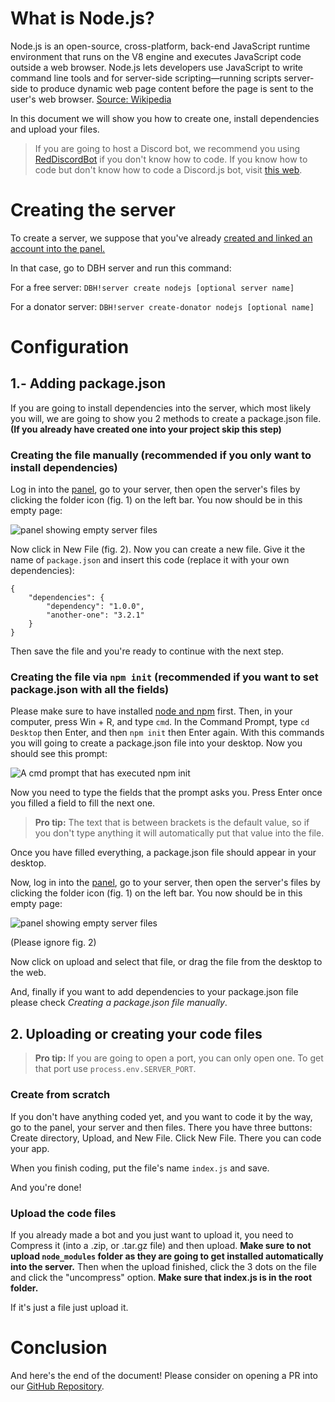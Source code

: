 # What is Node.js?
Node.js is an open-source, cross-platform, back-end JavaScript runtime environment that runs on the V8 engine and executes JavaScript code outside a web browser. Node.js lets developers use JavaScript to write command line tools and for server-side scripting—running scripts server-side to produce dynamic web page content before the page is sent to the user's web browser. [Source: Wikipedia](https://en.wikipedia.org/wiki/Node.js)

In this document we will show you how to create one, install dependencies and upload your files. 

> If you are going to host a Discord bot, we recommend you using [RedDiscordBot](https://help.dbh.wtf/server/rdb) if you don't know how to code. If you know how to code but don't know how to code a Discord.js bot, visit [this web](https://discordjs.guide).

# Creating the server
To create a server, we suppose that you've already [created and linked an account into the panel.](https://help.dbh.wtf/getting-started)

In that case, go to DBH server and run this command:

For a free server: `DBH!server create nodejs [optional server name]`

For a donator server: `DBH!server create-donator nodejs [optional name]`

# Configuration
## 1.- Adding package.json
If you are going to install dependencies into the server, which most likely you will, we are going to show you 2 methods to create a package.json file. **(If you already have created one into your project skip this step)**

### Creating the file manually (recommended if you only want to install dependencies)

Log in into the [panel](https://panel.danbot.host), go to your server, then open the server's files by clicking the folder icon (fig. 1) on the left bar. You now should be in this empty page:

![panel showing empty server files](/content/file-manager.png)

Now click in New File (fig. 2). Now you can create a new file. Give it the name of `package.json` and insert this code (replace it with your own dependencies):

```
{
    "dependencies": {
        "dependency": "1.0.0",
        "another-one": "3.2.1"
    }
}
```

Then save the file and you're ready to continue with the next step.

### Creating the file via `npm init` (recommended if you want to set package.json with all the fields)

Please make sure to have installed [node and npm](https://nodejs.org) first. Then, in your computer, press Win + R, and type `cmd`. In the Command Prompt, type `cd Desktop` then Enter, and then `npm init` then Enter again. With this commands you will going to create a package.json file into your desktop. Now you should see this prompt:

![A cmd prompt that has executed npm init](/content/npm-init.png)

Now you need to type the fields that the prompt asks you. Press Enter once you filled a field to fill the next one.

> **Pro tip:** The text that is between brackets is the default value, so if you don't type anything it will automatically put that value into the file.

Once you have filled everything, a package.json file should appear in your desktop.

Now, log in into the [panel](https://panel.danbot.host), go to your server, then open the server's files by clicking the folder icon (fig. 1) on the left bar. You now should be in this empty page:

![panel showing empty server files](/content/file-manager.png)

(Please ignore fig. 2)

Now click on upload and select that file, or drag the file from the desktop to the web.

And, finally if you want to add dependencies to your package.json file please check *Creating a package.json file manually*.

## 2. Uploading or creating your code files

> **Pro tip:** If you are going to open a port, you can only open one. To get that port use `process.env.SERVER_PORT`.
### Create from scratch

If you don't have anything coded yet, and you want to code it by the way, go to the panel, your server and then files. There you have three buttons: Create directory, Upload, and New File. Click New File. There you can code your app. 

When you finish coding, put the file's name `index.js` and save.

And you're done!

### Upload the code files

If you already made a bot and you just want to upload it, you need to Compress it (into a .zip, or .tar.gz file) and then upload. **Make sure to not upload `node_modules` folder as they are going to get installed automatically into the server.** Then when the upload finished, click the 3 dots on the file and click the "uncompress" option. **Make sure that index.js is in the root folder.**

If it's just a file just upload it.

# Conclusion

And here's the end of the document! Please consider on opening a PR into our [GitHub Repository](https://github.com/DBH-Docs/Documentation).